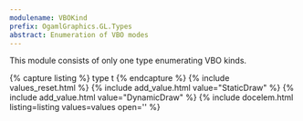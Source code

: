 ```yaml
---
modulename: VBOKind
prefix: OgamlGraphics.GL.Types
abstract: Enumeration of VBO modes
---
```


This module consists of only one type enumerating VBO kinds.

{% capture listing %}
type t
{% endcapture %}
{% include values_reset.html %}
{% include add_value.html value="StaticDraw" %}
{% include add_value.html value="DynamicDraw" %}
{% include docelem.html listing=listing values=values open='' %}
